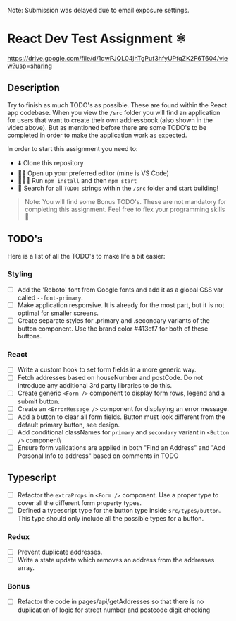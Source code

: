 Note: Submission was delayed due to email exposure settings.

# React Dev Test Assignment ⚛️

https://drive.google.com/file/d/1qwPJQL04jhTgPuf3hfyUPfqZK2F6T604/view?usp=sharing

## Description

Try to finish as much TODO's as possible. These are found within the React app codebase. When you view the `/src` folder you will find an application for users that want to create their own addressbook (also shown in the video above). But as mentioned before there are some TODO's to be completed in order to make the application work as expected.

In order to start this assignment you need to:

- ⬇️ Clone this repository
- 👨‍💻 Open up your preferred editor (mine is VS Code)
- 🏃🏻‍♂️ Run `npm install` and then `npm start`
- 🔎 Search for all `TODO:` strings within the `/src` folder and start building!

> Note: You will find some Bonus TODO's. These are not mandatory for completing this assignment. Feel free to flex your programming skills 💪

## TODO's

Here is a list of all the TODO's to make life a bit easier:

### Styling

- [ ] Add the 'Roboto' font from Google fonts and add it as a global CSS var called `--font-primary`.
- [ ] Make application responsive. It is already for the most part, but it is not optimal for smaller screens.
- [ ] Create separate styles for .primary and .secondary variants of the button component. Use the brand color #413ef7 for both of these buttons.

### React

- [ ] Write a custom hook to set form fields in a more generic way.
- [ ] Fetch addresses based on houseNumber and postCode. Do not introduce any additional 3rd party libraries to do this.
- [ ] Create generic `<Form />` component to display form rows, legend and a submit button.
- [ ] Create an `<ErrorMessage />` component for displaying an error message.
- [ ] Add a button to clear all form fields. Button must look different from the default primary button, see design.
- [ ] Add conditional classNames for `primary` and `secondary` variant in `<Button />` component\
- [ ] Ensure form validations are applied in both "Find an Address" and "Add Personal Info to address" based on comments in TODO

## Typescript

- [ ] Refactor the `extraProps` in `<Form />` component. Use a proper type to cover all the different form property types.
- [ ] Defined a typescript type for the button type inside `src/types/button`. This type should only include all the possible types for a button.

### Redux

- [ ] Prevent duplicate addresses.
- [ ] Write a state update which removes an address from the addresses array.

### Bonus

- [ ] Refactor the code in pages/api/getAddresses so that there is no duplication of logic for street number and postcode digit checking
